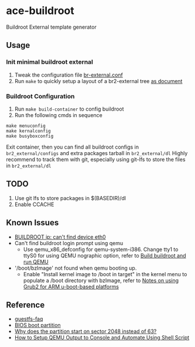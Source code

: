 # ace-buildroot
Buildroot External template generator

## Usage
### Init minimal buildroot external
1. Tweak the configuration file [br-external.conf](https://github.com/acefei/ace-buildroot/blob/master/br-external.conf)
2. Run `make` to quickly setup a layout of a br2-external tree [as document](https://buildroot.org/downloads/manual/manual.html#customize-dir-structure)

### Buildroot Configuration 
1. Run `make build-container` to config buildroot
2. Run the following cmds in sequence 
```
make menuconfig
make kernalconfig
make busyboxconfig
```
Exit container, then you can find all buildroot configs in `br2_external/configs` and extra packages tarball in `br2_external/dl`
Highly recommend to track them with git, especially using git-lfs to store the files in `br2_external/dl`

## TODO
1. Use git lfs to store packages in $(BASEDIR)/dl
2. Enable CCACHE

## Known Issues
- [BUILDROOT ip: can't find device eth0](https://stackoverflow.com/questions/33337062/buildroot-ip-cant-find-device-eth0)
- Can't find buildroot login prompt using qemu 
  - Use qemu_x86_defconfig for qemu-system-i386. Change tty1 to ttyS0 for using QEMU nographic option, refer to [Build buildroot and run QEMU](https://www.hiroom1.com/2016/05/20/ubuntu-16-04-build-buildroot-and-run-qemu/)
- '/boot/bzImage' not found when qemu booting up.
  - Enable "Install kernel image to /boot in target" in the kernel menu to populate a /boot directory with bzImage, refer to [Notes on using Grub2 for ARM u-boot-based platforms](https://github.com/buildroot/buildroot/tree/master/boot/grub2)

## Reference 
- [guestfs-faq](http://libguestfs.org/guestfs-faq.1.html)
- [BIOS boot partition](https://en.wikipedia.org/wiki/BIOS_boot_partition)
- [Why does the partition start on sector 2048 instead of 63?](https://superuser.com/questions/352572/why-does-the-partition-start-on-sector-2048-instead-of-63)
- [How to Setup QEMU Output to Console and Automate Using Shell Script](https://fadeevab.com/how-to-setup-qemu-output-to-console-and-automate-using-shell-script/)
